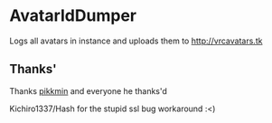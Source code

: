 # AvatarIdDumper
Logs all avatars in instance and uploads them to http://vrcavatars.tk
 
## Thanks'
Thanks [pikkmin](https://github.com/pikkmin) and everyone he thanks'd

Kichiro1337/Hash for the stupid ssl bug workaround :<)

